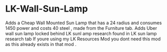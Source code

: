 # LK-Wall-Sun-Lamp
Adds a Cheap Wall Mounted Sun Lamp that has a 24 radius and consumes 1450 power and costs 40 steel , made from the Furniture tab. Adds Uber wall sun lamp locked behind LK sunl amp research found in LK sun lamp research tab If youre using my LK Resources Mod you dont need this mod as this already exists in that mod .
